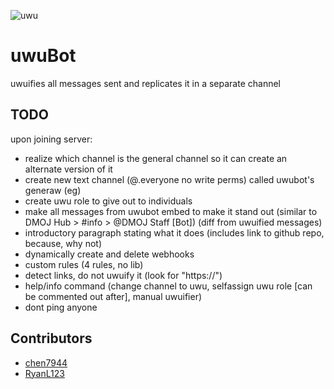 ![uwu](https://www.dailydot.com/wp-content/uploads/2019/01/uwu_face_meaning-400x400.jpg)
# uwuBot

uwuifies all messages sent and replicates it in a separate channel

## TODO

upon joining server:

- realize which channel is the general channel so it can create an alternate version of it
- create new text channel (@.everyone no write perms) called uwubot's generaw (eg)
- create uwu role to give out to individuals
- make all messages from uwubot embed to make it stand out (similar to DMOJ Hub > #info > @DMOJ Staff [Bot]) (diff from uwuified messages)
- introductory paragraph stating what it does (includes link to github repo, because, why not)
- dynamically create and delete webhooks
- custom rules (4 rules, no lib)
- detect links, do not uwuify it (look for "https://")
- help/info command (change channel to uwu, selfassign uwu role [can be commented out after], manual uwuifier)
- dont ping anyone

## Contributors

- [chen7944](https://github.com/chen7944)
- [RyanL123](https://github.com/RyanL123)